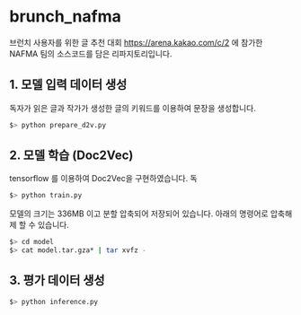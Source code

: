 # brunch_nafma

브런치 사용자를 위한 글 추천 대회 https://arena.kakao.com/c/2 
에 참가한 NAFMA 팀의 소스코드를 담은 리파지토리입니다.  


## 1. 모델 입력 데이터 생성
독자가 읽은 글과 작가가 생성한 글의 키워드를 이용하여 문장을 생성합니다.

```bash
$> python prepare_d2v.py
``` 

## 2. 모델 학습 (Doc2Vec)
tensorflow 를 이용하여 Doc2Vec을 구현하였습니다. 독

```bash
$> python train.py
``` 

모델의 크기는 336MB 이고 분할 압축되어 저장되어 있습니다. 
아래의 명령어로 압축해제 할 수 있습니다. 

```bash
$> cd model
$> cat model.tar.gza* | tar xvfz -
``` 


## 3. 평가 데이터 생성 

```bash
$> python inference.py
``` 
